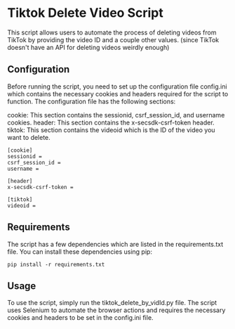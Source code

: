 # Tiktok Delete Video Script
This script allows users to automate the process of deleting videos from TikTok by providing the video ID and a couple other values. (since TikTok doesn't have an API for deleting videos weirdly enough)

## Configuration
Before running the script, you need to set up the configuration file config.ini which contains the necessary cookies and headers required for the script to function. The configuration file has the following sections:

cookie: This section contains the sessionid, csrf_session_id, and username cookies.
header: This section contains the x-secsdk-csrf-token header.
tiktok: This section contains the videoid which is the ID of the video you want to delete.

```
[cookie]
sessionid = 
csrf_session_id = 
username = 

[header]
x-secsdk-csrf-token = 

[tiktok]
videoid = 
```

## Requirements
The script has a few dependencies which are listed in the requirements.txt file. You can install these dependencies using pip:
```
pip install -r requirements.txt
```

## Usage
To use the script, simply run the tiktok_delete_by_vidId.py file. The script uses Selenium to automate the browser actions and requires the necessary cookies and headers to be set in the config.ini file.
